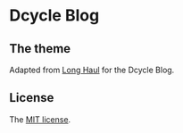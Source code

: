 Dcycle Blog
=====

The theme
-----

Adapted from [Long Haul](https://github.com/brianmaierjr/long-haul) for the Dcycle Blog.

License
-----

The [MIT license](LICENSE). 
